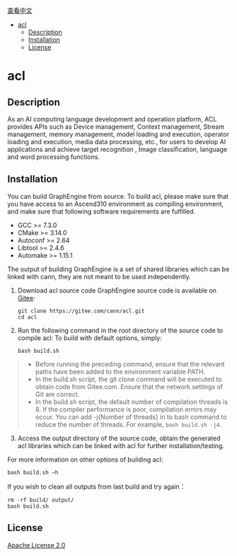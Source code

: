 [查看中文](./README.md)

<!-- TOC -->

- [acl](#acl)
    - [Description](#Description)
    - [Installation](#Installation)
    - [License](#license)


<!-- /TOC -->
# acl
## Description

As an AI computing language development and operation platform, ACL provides APIs such as Device management, Context management, Stream management, memory management, model loading and execution, operator loading and execution, media data processing, etc., for users to develop AI applications and achieve target recognition , Image classification, language and word processing functions.


## Installation

You can build GraphEngine from source.
To build acl, please make sure that you have access to an Ascend310 environment as compiling environment, and make sure that following software requirements are fulfilled.

- GCC >= 7.3.0
- CMake >= 3.14.0
- Autoconf >= 2.64
- Libtool >= 2.4.6
- Automake >= 1.15.1

The output of building GraphEngine is a set of shared libraries which can be linked with cann, they are not meant to be used independently.

1. Download acl source code
    GraphEngine source code is available on [Gitee](https://gitee.com/cann/acl):
    ```
    git clone https://gitee.com/cann/acl.git
    cd acl
    ```

2. Run the following command in the root directory of the source code to compile acl:
To build with default options, simply:

    ```
    bash build.sh
    ```
 > - Before running the preceding command, ensure that the relevant paths have been added to the environment variable PATH.
 > - In the build.sh script, the git clone command will be executed to obtain code from Gitee.com. Ensure that the network settings of Git are correct.
 > - In the build.sh script, the default number of compilation threads is 8. If the compiler performance is poor, compilation errors may occur. You can add -j{Number of threads} in to bash command to reduce the number of threads. For example, `bash build.sh -j4`.

3. Access the output directory of the source code, obtain the generated acl libraries which can be linked with acl for further installation/testing.

For more information on other options of building acl:
```
bash build.sh –h
```
If you wish to clean all outputs from last build and try again：
```
rm -rf build/ output/
bash build.sh
```


## License

[Apache License 2.0](LICENSE)
